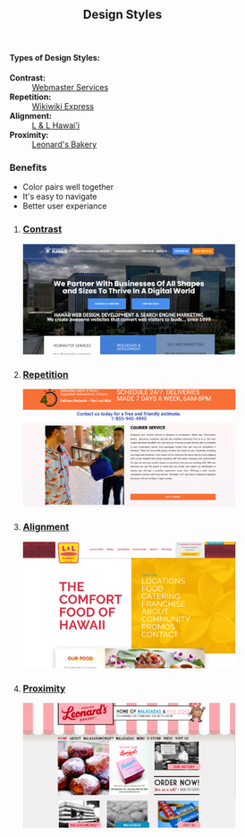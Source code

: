 <!DOCTYPE html>
<html lang="en">
<head>
<title>Design Styles</title>
<meta charset="utf-8">
<meta name="viewport" content="width=device-width, initial-scale=1">
<style>
* {
  box-sizing: border-box;
}

body {
  font-family: Arial, Helvetica, sans-serif;
}

/* Style the header */
header {
  background-color: #3b3a30;
  padding: 30px;
  text-align: center;
  font-size: 35px;
  color: white;
}

/* Container for flexboxes */
section {
  display: -webkit-flex;
  display: flex;
}

/* Style the navigation menu */
nav {
  -webkit-flex: 1;
  -ms-flex: 1;
  flex: 1;
  background: #c0ded9;
  padding: 20px;
}

/* Style the list inside the menu */
nav ul {
  list-style-type: none;
  padding: 0;
}

/* Style the content */
article {
  -webkit-flex: 3;
  -ms-flex: 3;
  flex: 3;
  background-color: #b2c2bf;
  padding: 10px;
}

/* Style the footer */
footer {
  background-color: #777;
  padding: 10px;
  text-align: center;
  color: white;
}

/* Responsive layout - makes the menu and the content (inside the section) sit on top of each other instead of next to each other */
@media (max-width: 600px) {
  section {
    -webkit-flex-direction: column;
    flex-direction: column;
  }
}
</style>
</head>
<body>


<header>
  <h2>Design Styles</h2>
</header>

<section>
  <nav>
  <h4>Types of Design Styles:</h4>
    <dl>
  <dt><b>Contrast:</b></dt>
  <dd><a href="https://www.webmasterserviceshawaii.com/">Webmaster Services</a></dd>
  <dt><b>Repetition:</b></dt>
  <dd><a href="https://wikiwikiexpress.com/">Wikiwiki Express</a></dd>
  <dt><b>Alignment:</b></dt>
  <dd><a href="https://www.hawaiianbarbecue.com/">L & L Hawai'i</a></dd>
  <dt><b>Proximity:</b></dt>
  <dd><a href="https://www.leonardshawaii.com/home/#">Leonard's Bakery</a></dd>
</dl>
  </nav>
  
  <article>
    <h1>Benefits</h1>
   <ul>
  <li>Color pairs well together</li>
  <li>It's easy to navigate</li>
  <li>Better user experiance</li>
</ul>



  




  <ol>
    <li><h3><a href="https://www.webmasterserviceshawaii.com/">Contrast</h3></li>
  <a href="https://www.webmasterserviceshawaii.com/"><img src= "https://github.com/KhamphouNampong/04---Design-Styles/blob/master/webmaster.PNG"  width="400">

  <li><h3><a href="https://wikiwikiexpress.com/">Repetition</h3></li>
  <a href="https://wikiwikiexpress.com/"><img src= "https://github.com/KhamphouNampong/04---Design-Styles/blob/master/wiki.PNG" width="400">
  
  <li><h3><a href="https://www.hawaiianbarbecue.com/">Alignment</h3></li>
  <a href="https://www.hawaiianbarbecue.com/"><img src= "https://github.com/KhamphouNampong/04---Design-Styles/blob/master/ll.PNG" width="400">
 
  <li><h3><a href="https://www.leonardshawaii.com/home/#">Proximity</h3></li>
  <a href="https://www.leonardshawaii.com/home/#"><img src= "https://github.com/KhamphouNampong/04---Design-Styles/blob/master/leanards.PNG" width="400">
</ol>

  </article>
</section>


</body>
</html>
